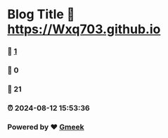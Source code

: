 # Blog Title :link: https://Wxq703.github.io 
### :page_facing_up: [1](https://Wxq703.github.io/tag.html) 
### :speech_balloon: 0 
### :hibiscus: 21 
### :alarm_clock: 2024-08-12 15:53:36 
### Powered by :heart: [Gmeek](https://github.com/Meekdai/Gmeek)
